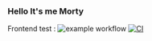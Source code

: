 ### Hello It's me Morty

Frontend test : ![example workflow](https://github.com/FLudovic/RickAndMorty_testing/actions/workflows/frontend.yml/badge.svg?branch=master?event=push)
[![CI](https://github.com/FLudovic/RickAndMorty_testing/actions/workflows/frontend.yml/badge.svg?branch=master&event=push)](https://github.com/FLudovic/RickAndMorty_testing/actions/workflows/frontend.yml)